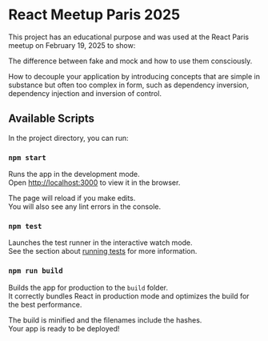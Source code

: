 # React Meetup Paris 2025

This project has an educational purpose and was used at the React Paris meetup on February 19, 2025 to show:

The difference between fake and mock and how to use them consciously.

How to decouple your application by introducing concepts that are simple in substance but often too complex in form, such as dependency inversion, dependency injection and inversion of control.

## Available Scripts

In the project directory, you can run:

### `npm start`

Runs the app in the development mode.\
Open [http://localhost:3000](http://localhost:3000) to view it in the browser.

The page will reload if you make edits.\
You will also see any lint errors in the console.

### `npm test`

Launches the test runner in the interactive watch mode.\
See the section about [running tests](https://facebook.github.io/create-react-app/docs/running-tests) for more information.

### `npm run build`

Builds the app for production to the `build` folder.\
It correctly bundles React in production mode and optimizes the build for the best performance.

The build is minified and the filenames include the hashes.\
Your app is ready to be deployed!
